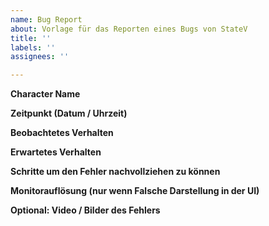 ```yaml
---
name: Bug Report
about: Vorlage für das Reporten eines Bugs von StateV
title: ''
labels: ''
assignees: ''

---
```


<!-- Bitte die Vorlage unten vollständig ausfüllen -->
**Character Name**
<!-- Mit welchem Character wurde das Verhalten in-game ausgelöst/beobachtet -->

**Zeitpunkt (Datum / Uhrzeit)**
<!-- Wann exakt (Datum / Uhrzeit) ist der Fehler beobachtet worden -->

**Beobachtetes Verhalten**
<!--- Beschreibe den Fehler -->

**Erwartetes Verhalten**
<!--- Beschreibe wie es richtigerweise sein sollte -->

**Schritte um den Fehler nachvollziehen zu können**
<!--- Beschreibe Schritt für Schritt wie man den Fehler nachstellen kann -->

**Monitorauflösung (nur wenn Falsche Darstellung in der UI)**
<!--- Beschreibe Schritt für Schritt wie man den Fehler nachstellen kann -->

**Optional: Video / Bilder des Fehlers**
<!--- Falls du ein Video oder Bild vom Fehler gemacht hast, dann kannst du diesen hier einfügen. Dies geht ganz einfach per Drag & Drop -->
